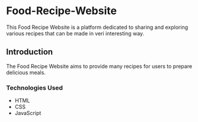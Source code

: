# Food-Recipe-Website
This Food Recipe Website is a platform dedicated to sharing and exploring various recipes that can be made in veri interesting way.

## Introduction
The Food Recipe Website aims to provide many recipes for users to prepare delicious meals.

### Technologies Used
- HTML
- CSS
- JavaScript
